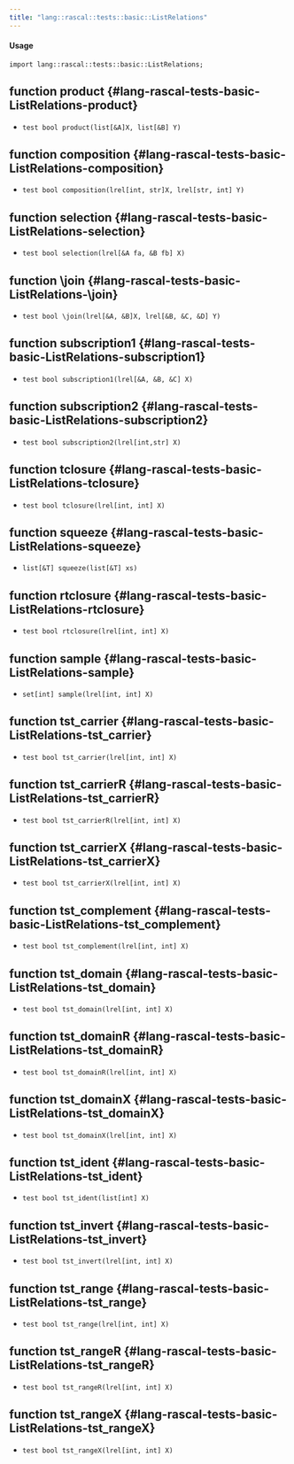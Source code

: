 ```yaml
---
title: "lang::rascal::tests::basic::ListRelations"
---
```


#### Usage

`import lang::rascal::tests::basic::ListRelations;`


## function product {#lang-rascal-tests-basic-ListRelations-product}

* ``test bool product(list[&A]X, list[&B] Y)``

## function composition {#lang-rascal-tests-basic-ListRelations-composition}

* ``test bool composition(lrel[int, str]X, lrel[str, int] Y)``

## function selection {#lang-rascal-tests-basic-ListRelations-selection}

* ``test bool selection(lrel[&A fa, &B fb] X)``

## function \join {#lang-rascal-tests-basic-ListRelations-\join}

* ``test bool \join(lrel[&A, &B]X, lrel[&B, &C, &D] Y)``

## function subscription1 {#lang-rascal-tests-basic-ListRelations-subscription1}

* ``test bool subscription1(lrel[&A, &B, &C] X)``

## function subscription2 {#lang-rascal-tests-basic-ListRelations-subscription2}

* ``test bool subscription2(lrel[int,str] X)``

## function tclosure {#lang-rascal-tests-basic-ListRelations-tclosure}

* ``test bool tclosure(lrel[int, int] X)``

## function squeeze {#lang-rascal-tests-basic-ListRelations-squeeze}

* ``list[&T] squeeze(list[&T] xs)``

## function rtclosure {#lang-rascal-tests-basic-ListRelations-rtclosure}

* ``test bool rtclosure(lrel[int, int] X)``

## function sample {#lang-rascal-tests-basic-ListRelations-sample}

* ``set[int] sample(lrel[int, int] X)``

## function tst_carrier {#lang-rascal-tests-basic-ListRelations-tst_carrier}

* ``test bool tst_carrier(lrel[int, int] X)``

## function tst_carrierR {#lang-rascal-tests-basic-ListRelations-tst_carrierR}

* ``test bool tst_carrierR(lrel[int, int] X)``

## function tst_carrierX {#lang-rascal-tests-basic-ListRelations-tst_carrierX}

* ``test bool tst_carrierX(lrel[int, int] X)``

## function tst_complement {#lang-rascal-tests-basic-ListRelations-tst_complement}

* ``test bool tst_complement(lrel[int, int] X)``

## function tst_domain {#lang-rascal-tests-basic-ListRelations-tst_domain}

* ``test bool tst_domain(lrel[int, int] X)``

## function tst_domainR {#lang-rascal-tests-basic-ListRelations-tst_domainR}

* ``test bool tst_domainR(lrel[int, int] X)``

## function tst_domainX {#lang-rascal-tests-basic-ListRelations-tst_domainX}

* ``test bool tst_domainX(lrel[int, int] X)``

## function tst_ident {#lang-rascal-tests-basic-ListRelations-tst_ident}

* ``test bool tst_ident(list[int] X)``

## function tst_invert {#lang-rascal-tests-basic-ListRelations-tst_invert}

* ``test bool tst_invert(lrel[int, int] X)``

## function tst_range {#lang-rascal-tests-basic-ListRelations-tst_range}

* ``test bool tst_range(lrel[int, int] X)``

## function tst_rangeR {#lang-rascal-tests-basic-ListRelations-tst_rangeR}

* ``test bool tst_rangeR(lrel[int, int] X)``

## function tst_rangeX {#lang-rascal-tests-basic-ListRelations-tst_rangeX}

* ``test bool tst_rangeX(lrel[int, int] X)``


